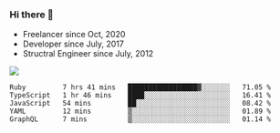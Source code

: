 ### Hi there 👋

- Freelancer since Oct, 2020
- Developer since July, 2017
- Structral Engineer since July, 2012

<img src="https://github-readme-stats.vercel.app/api?username=an-lee&show_icons=true&icon_color=0366d6&text_color=24292e&bg_color=ffffff&hide_title=true" />

<!--START_SECTION:waka-->
```text
Ruby         7 hrs 41 mins   █████████████████▓░░░░░░░   71.05 % 
TypeScript   1 hr 46 mins    ████░░░░░░░░░░░░░░░░░░░░░   16.41 % 
JavaScript   54 mins         ██░░░░░░░░░░░░░░░░░░░░░░░   08.42 % 
YAML         12 mins         ▒░░░░░░░░░░░░░░░░░░░░░░░░   01.89 % 
GraphQL      7 mins          ▒░░░░░░░░░░░░░░░░░░░░░░░░   01.14 % 
```
<!--END_SECTION:waka-->
